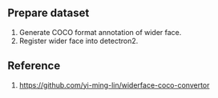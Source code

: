 


## Prepare dataset

1. Generate COCO format annotation of wider face.
2. Register wider face into detectron2.





## Reference
1. https://github.com/yi-ming-lin/widerface-coco-convertor
